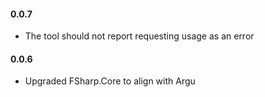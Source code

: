 #### 0.0.7
* The tool should not report requesting usage as an error 
#### 0.0.6 
* Upgraded FSharp.Core to align with Argu